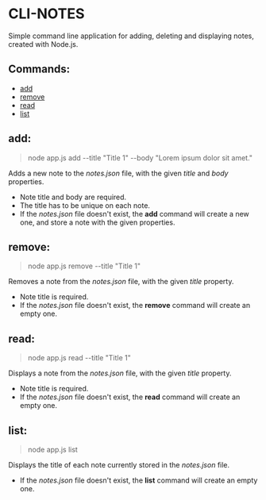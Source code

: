 # CLI-NOTES
Simple command line application for adding, deleting and displaying notes, created with Node.js.


## Commands:
  * [add](#add)
  * [remove](#remove)
  * [read](#read)
  * [list](#list)


## add:
> node app.js add --title "Title 1" --body "Lorem ipsum dolor sit amet."

Adds a new note to the *notes.json* file, with the given *title* and *body* properties.
  * Note title and body are required.
  * The title has to be unique on each note.
  * If the *notes.json* file doesn't exist, the **add** command will create a new one, and store a note with the given properties.


## remove:
> node app.js remove --title "Title 1"

Removes a note from the *notes.json* file, with the given *title* property.
  * Note title is required.
  * If the *notes.json* file doesn't exist, the **remove** command will create an empty one.


## read:
> node app.js read --title "Title 1"

Displays a note from the *notes.json* file, with the given *title* property.
  * Note title is required.
  * If the *notes.json* file doesn't exist, the **read** command will create an empty one.


## list:
> node app.js list

Displays the title of each note currently stored in the *notes.json* file.
  * If the *notes.json* file doesn't exist, the **list** command will create an empty one.